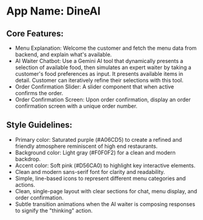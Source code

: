 # **App Name**: DineAI

## Core Features:

- Menu Explanation: Welcome the customer and fetch the menu data from backend, and explain what's available.
- AI Waiter Chatbot: Use a Gemini AI tool that dynamically presents a selection of available food, then simulates an expert waiter by taking a customer's food preferences as input. It presents available items in detail. Customer can iteratively refine their selections with this tool.
- Order Confirmation Slider: A slider component that when active confirms the order.
- Order Confirmation Screen: Upon order confirmation, display an order confirmation screen with a unique order number.

## Style Guidelines:

- Primary color: Saturated purple (#A06CD5) to create a refined and friendly atmosphere reminiscent of high end restaurants.
- Background color: Light gray (#F0F0F2) for a clean and modern backdrop.
- Accent color: Soft pink (#D56CA0) to highlight key interactive elements.
- Clean and modern sans-serif font for clarity and readability.
- Simple, line-based icons to represent different menu categories and actions.
- Clean, single-page layout with clear sections for chat, menu display, and order confirmation.
- Subtle transition animations when the AI waiter is composing responses to signify the "thinking" action.